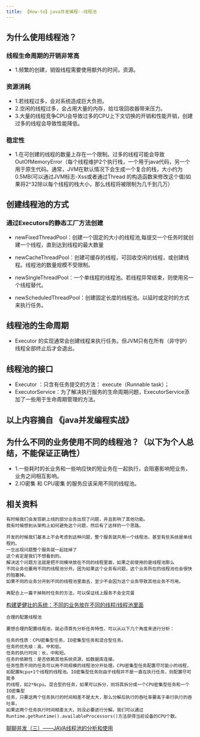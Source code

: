 ```yaml
---
title: 【How-to】java并发编程--线程池
---
```



## 为什么使用线程池？

### 线程生命周期的开销非常高

* 1.频繁的创建，销毁线程需要使用额外的时间，资源。

### 资源消耗

* 1.若线程过多，会对系统造成巨大负担。
* 2.空闲的线程过多，会占用大量的内存，给垃圾回收器带来压力。
* 3.大量的线程竞争CPU会导致过多的CPU上下文切换的开销和性能开销，创建过多的线程会导致性能降低。

### 稳定性

* 1.在可创建的线程的数量上存在一个限制。过多的线程可能会导致OutOfMemoryError（每个线程维护2个执行栈，一个用于java代码，另一个用于原生代码。通常，JVM在默认情况下会生成一个复合的栈，大小约为0.5MB(可以通过JVM标志-Xss或者通过Thread 的构造函数来修改这个值)如果将2^32除以每个线程的栈大小，那么线程将被限制为几千到几万）

## 创建线程池的方式

### 通过Executors的静态工厂方法创建

* newFixedThreadPool：创建一个固定的大小的线程池,每提交一个任务时就创建一个线程，直到达到线程的最大数量

* newCacheThreadPool：创建可缓存的线程，可回收空闲的线程，或创建线程。线程池的数量规模不受限制。

* newSingleThreadPool：一个单线程的线程池。若线程异常结束，则使用另一个线程替代。

* newScheduledThreadPool：创建固定长度的线程池。以延时或定时的方式来执行任务。

## 线程池的生命周期

* Executor 的实现通常会创建线程来执行任务。但JVM只有在所有（非守护）线程全部终止后才会退出。

## 线程池的接口

* Executor ：只含有任务提交的方法： execute（Runnable task）；
* ExecutorService：为了解决执行服务的生命周期问题，ExecutorService添加了一些用于生命周期管理的方法。

## 以上内容摘自 《java并发编程实战》

## 为什么不同的业务使用不同的线程池？（以下为个人总结，不能保证正确性）

* 1.一些耗时的长业务和一些响应快的短业务在一起执行，会阻塞影响短业务，业务之间相互影响。
* 2.IO密集 和 CPU密集 的服务应该采用不同的线程池。

## 相关资料

```
有时候我们会发现新上线的部分业务出现了问题，并且影响了其他功能。
我有时候想到从架构上如何避免这个问题，然后有了这样的一个思路。
 
开发的时候我们基本上不会考虑到这种问题，整个服务就共用一个线程池，甚至有些系统是单线程的。
一旦出现问题整个服务就一起挂掉了
这个肯定是我们不想看到的。
解决这个问题方法就是把不同模块放在不同的线程里面，如果之前使用的是线程池那么 
不同业务也要用不同的线程池分开。因为如果这个业务有问题，这个业务所在的线程池也会很快的阻塞掉。
如果不同的业务分开到不同的线程池里面去，至少不会因为这个业务导致其他业务不可用。
 
再配合上一篇干掉耗时任务的方法，可以保证线上服务不会全完蛋
```

[构建更健壮的系统：不同的业务放在不同的线程/线程池里面](http://freyja.iteye.com/blog/2394895)

```
合理的配置线程池

要想合理的配置线程池，就必须首先分析任务特性，可以从以下几个角度来进行分析：

任务的性质：CPU密集型任务，IO密集型任务和混合型任务。
任务的优先级：高，中和低。
任务的执行时间：长，中和短。
任务的依赖性：是否依赖其他系统资源，如数据库连接。
任务性质不同的任务可以用不同规模的线程池分开处理。CPU密集型任务配置尽可能小的线程，
如配置Ncpu+1个线程的线程池。IO密集型任务则由于线程并不是一直在执行任务，则配置尽可能多
的线程，如2*Ncpu。混合型的任务，如果可以拆分，则将其拆分成一个CPU密集型任务和一个IO密集型
任务，只要这两个任务执行的时间相差不是太大，那么分解后执行的吞吐率要高于串行执行的吞吐率，
如果这两个任务执行时间相差太大，则没必要进行分解。我们可以通过
Runtime.getRuntime().availableProcessors()方法获得当前设备的CPU个数。
```

[聊聊并发（三）——JAVA线程池的分析和使用](http://www.infoq.com/cn/articles/java-threadPool)
